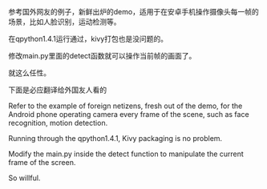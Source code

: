 参考国外网友的例子，新鲜出炉的demo，适用于在安卓手机操作摄像头每一帧的场景，比如人脸识别，运动检测等。

在qpython1.4.1运行通过，kivy打包也是没问题的。

修改main.py里面的detect函数就可以操作当前帧的画面了。

就这么任性。

下面是必应翻译给外国友人看的

Refer to the example of foreign netizens, fresh out of the demo, for the Android phone operating camera every frame of the scene, such as face recognition, motion detection.

Running through the qpython1.4.1, Kivy packaging is no problem.

Modify the main.py inside the detect function to manipulate the current frame of the screen. 

So willful.
